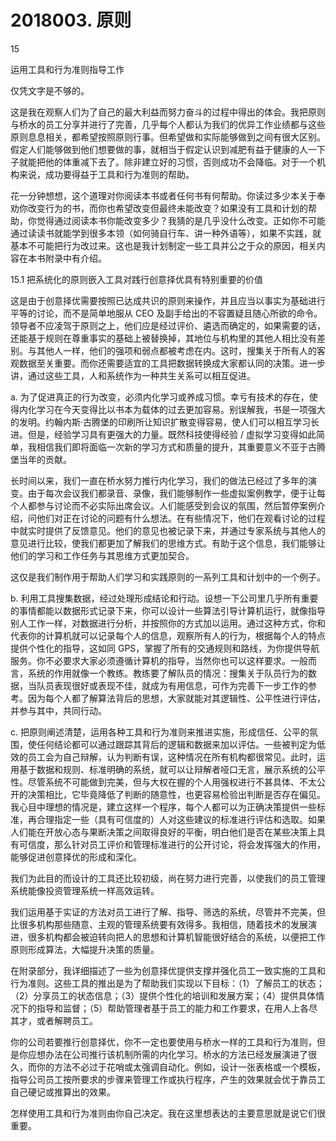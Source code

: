 # 2018003. 原则

15

运用工具和行为准则指导工作

仅凭文字是不够的。

这是我在观察人们为了自己的最大利益而努力奋斗的过程中得出的体会。我把原则与桥水的员工分享并进行了完善，几乎每个人都认为我们的优异工作业绩都与这些原则息息相关，都希望按照原则行事。但希望做和实际能够做到之间有很大区别。假定人们能够做到他们想要做的事，就相当于假定认识到减肥有益于健康的人一下子就能把他的体重减下去了。除非建立好的习惯，否则成功不会降临。对于一个机构来说，成功要得益于工具和行为准则的帮助。

花一分钟想想，这个道理对你阅读本书或者任何书有何帮助。你读过多少本关于奉劝你改变行为的书，而你也希望改变但最终未能改变？如果没有工具和计划的帮助，你觉得通过阅读本书你能改变多少？我猜的是几乎没什么改变。正如你不可能通过读读书就能学到很多本领（如何骑自行车、讲一种外语等），如果不实践，就基本不可能把行为改过来。这也是我计划制定一些工具并公之于众的原因，相关内容在本书附录中有介绍。

15.1 把系统化的原则嵌入工具对践行创意择优具有特别重要的价值

这是由于创意择优需要按照已达成共识的原则来操作，并且应当以事实为基础进行平等的讨论，而不是简单地服从 CEO 及副手给出的不容置疑且随心所欲的命令。领导者不应凌驾于原则之上，他们应是经过评价、遴选而确定的，如果需要的话，还能基于规则在尊重事实的基础上被替换掉，其地位与机构里的其他人相比没有差别。与其他人一样，他们的强项和弱点都被考虑在内。这时，搜集关于所有人的客观数据至关重要。而你还需要适宜的工具把数据转换成大家都认同的决策。进一步讲，通过这些工具，人和系统作为一种共生关系可以相互促进。

a. 为了促进真正的行为改变，必须内化学习或养成习惯。幸亏有技术的存在，使得内化学习在今天变得比以书本为载体的过去更加容易。别误解我，书是一项强大的发明。约翰内斯·古腾堡的印刷所让知识扩散变得容易，使人们可以相互学习长进。但是，经验学习具有更强大的力量。既然科技使得经验 / 虚拟学习变得如此简单，我相信我们即将面临一次新的学习方式和质量的提升，其重要意义不亚于古腾堡当年的贡献。

长时间以来，我们一直在桥水努力推行内化学习，我们的做法已经过了多年的演变。由于每次会议我们都录音、录像，我们能够制作一些虚拟案例教学，便于让每个人都参与讨论而不必实际出席会议。人们能感受到会议的氛围，然后暂停案例介绍，问他们对正在讨论的问题有什么想法。在有些情况下，他们在观看讨论的过程中就实时提供了反馈意见。他们的意见也被记录下来，并通过专家系统与其他人的意见进行比较，使我们都更加了解我们的思维方式。有助于这个信息，我们能够让他们的学习和工作任务与其思维方式更加契合。

这仅是我们制作用于帮助人们学习和实践原则的一系列工具和计划中的一个例子。

b. 利用工具搜集数据，经过处理形成结论和行动。设想一下公司里几乎所有重要的事情都能以数据形式记录下来，你可以设计一些算法引导计算机运行，就像指导别人工作一样，对数据进行分析，并按照你的方式加以运用。通过这种方式，你和代表你的计算机就可以记录每个人的信息，观察所有人的行为，根据每个人的特点提供个性化的指导，这如同 GPS，掌握了所有的交通规则和路线，为你提供导航服务。你不必要求大家必须遵循计算机的指导，当然你也可以这样要求。一般而言，系统的作用就像一个教练。教练要了解队员的情况：搜集关于队员行为的数据，当队员表现很好或表现不佳，就成为有用信息，可作为完善下一步工作的参考。因为每个人都了解算法背后的思想，大家就能对其逻辑性、公平性进行评估，并参与其中，共同行动。

c. 把原则阐述清楚，运用各种工具和行为准则来推进实施，形成信任、公平的氛围，使任何结论都可以通过跟踪其背后的逻辑和数据来加以评估。一些被判定为低效的员工会为自己辩解，认为判断有误，这种情况在所有机构都很常见。此时，运用基于数据和规则、标准明确的系统，就可以让辩解者哑口无言，展示系统的公平性。尽管系统不可能做到完美，但与大权在握的个人用强权进行不甚具体、不太公开的决策相比，它毕竟降低了判断的随意性，也更容易检验出判断是否存在偏见。我心目中理想的情况是，建立这样一个程序，每个人都可以为正确决策提供一些标准，再合理指定一些（具有可信度的）人对这些建议的标准进行评估和选取。如果人们能在开放心态与果断决策之间取得良好的平衡，明白他们是否在某些决策上具有可信度，那么针对员工评价和管理标准进行的公开讨论，将会发挥强大的作用，能够促进创意择优的形成和深化。

我们为此目的而设计的工具还比较初级，尚在努力进行完善，以使我们的员工管理系统能像投资管理系统一样高效运转。

我们运用基于实证的方法对员工进行了解、指导、筛选的系统，尽管并不完美，但比很多机构那些随意、主观的管理系统要有效得多。我相信，随着技术的发展演进，很多机构都会被迫转向把人的思想和计算机智能很好结合的系统，以便把工作原则形成算法，大幅提升决策的质量。

在附录部分，我详细描述了一些为创意择优提供支撑并强化员工一致实施的工具和行为准则。这些工具的推出是为了帮助我们实现以下目标：（1）了解员工的状态；（2）分享员工的状态信息；（3）提供个性化的培训和发展方案；（4）提供具体情况下的指导和监督；（5）帮助管理者基于员工的能力和工作要求，在用人上各尽其才，或者解聘员工。

你的公司若要推行创意择优，你不一定也要使用与桥水一样的工具和行为准则，但是你应想办法在公司推行该机制所需的内化学习。桥水的方法已经发展演进了很久，而你的方法不必过于花哨或太强调自动化。例如，设计一张表格或一个模板，指导公司员工按所要求的步骤来管理工作或执行程序，产生的效果就会优于靠员工自己硬记或推算出的效果。

怎样使用工具和行为准则由你自己决定。我在这里想表达的主要意思就是说它们很重要。

